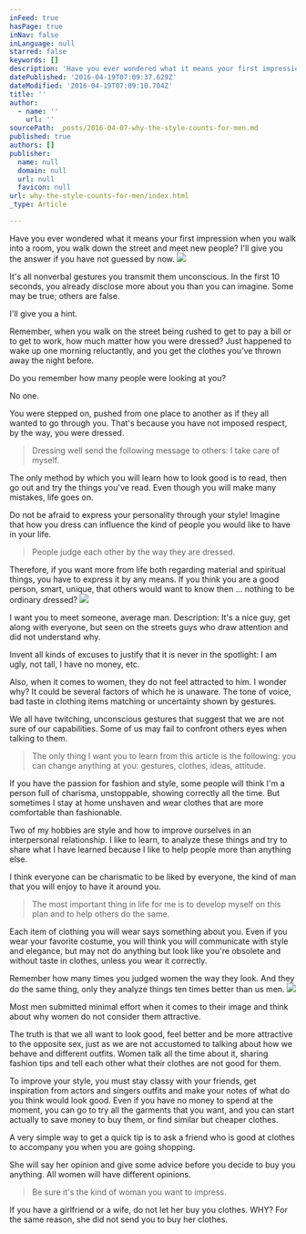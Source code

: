 ```yaml
---
inFeed: true
hasPage: true
inNav: false
inLanguage: null
starred: false
keywords: []
description: 'Have you ever wondered what it means your first impression when you walk into a room, you walk down the street and meet new people? I’ll give you the answer if you have not guessed by now. '
datePublished: '2016-04-19T07:09:37.629Z'
dateModified: '2016-04-19T07:09:10.704Z'
title: ''
author:
  - name: ''
    url: ''
sourcePath: _posts/2016-04-07-why-the-style-counts-for-men.md
published: true
authors: []
publisher:
  name: null
  domain: null
  url: null
  favicon: null
url: why-the-style-counts-for-men/index.html
_type: Article

---
```

Have you ever wondered what it means your first impression when you walk into a room, you walk down the street and meet new people? I'll give you the answer if you have not guessed by now. ![](https://the-grid-user-content.s3-us-west-2.amazonaws.com/be63c039-b616-4322-a926-dd529e8caae9.jpg)

It's all nonverbal gestures you transmit them unconscious. In the first 10 seconds, you already disclose more about you than you can imagine. Some may be true; others are false. 

I'll give you a hint. 

Remember, when you walk on the street being rushed to get to pay a bill or to get to work, how much matter how you were dressed? Just happened to wake up one morning reluctantly, and you get the clothes you've thrown away the night before. 

Do you remember how many people were looking at you? 

No one. 

You were stepped on, pushed from one place to another as if they all wanted to go through you. That's because you have not imposed respect, by the way, you were dressed. 
> 
> Dressing well send the following message to others: I take care of myself.

The only method by which you will learn how to look good is to read, then go out and try the things you've read. Even though you will make many mistakes, life goes on. 

Do not be afraid to express your personality through your style! Imagine that how you dress can influence the kind of people you would like to have in your life. 
> 
> People judge each other by the way they are dressed. 

Therefore, if you want more from life both regarding material and spiritual things, you have to express it by any means. If you think you are a good person, smart, unique, that others would want to know then ... nothing to be ordinary dressed?
![](https://the-grid-user-content.s3-us-west-2.amazonaws.com/94e7f908-1007-4bed-8314-e857c9ac43df.jpg)

I want you to meet someone, average man. Description: It's a nice guy, get along with everyone, but seen on the streets guys who draw attention and did not understand why. 

Invent all kinds of excuses to justify that it is never in the spotlight: I am ugly, not tall, I have no money, etc.

Also, when it comes to women, they do not feel attracted to him. I wonder why? It could be several factors of which he is unaware. The tone of voice, bad taste in clothing items matching or uncertainty shown by gestures.

We all have twitching, unconscious gestures that suggest that we are not sure of our capabilities. Some of us may fail to confront others eyes when talking to them. 
> 
> The only thing I want you to learn from this article is the following: you can change anything at you: gestures, clothes, ideas, attitude.

If you have the passion for fashion and style, some people will think I'm a person full of charisma, unstoppable, showing correctly all the time. But sometimes I stay at home unshaven and wear clothes that are more comfortable than fashionable.

Two of my hobbies are style and how to improve ourselves in an interpersonal relationship. I like to learn, to analyze these things and try to share what I have learned because I like to help people more than anything else.

I think everyone can be charismatic to be liked by everyone, the kind of man that you will enjoy to have it around you. 
> 
> The most important thing in life for me is to develop myself on this plan and to help others do the same.

Each item of clothing you will wear says something about you. Even if you wear your favorite costume, you will think you will communicate with style and elegance, but may not do anything but look like you're obsolete and without taste in clothes, unless you wear it correctly.

Remember how many times you judged women the way they look. And they do the same thing, only they analyze things ten times better than us men.
![](https://the-grid-user-content.s3-us-west-2.amazonaws.com/5f404933-1907-43e8-b807-ef28a674e7f9.jpg)

Most men submitted minimal effort when it comes to their image and think about why women do not consider them attractive.

The truth is that we all want to look good, feel better and be more attractive to the opposite sex, just as we are not accustomed to talking about how we behave and different outfits. Women talk all the time about it, sharing fashion tips and tell each other what their clothes are not good for them.

To improve your style, you must stay classy with your friends, get inspiration from actors and singers outfits and make your notes of what do you think would look good. Even if you have no money to spend at the moment, you can go to try all the garments that you want, and you can start actually to save money to buy them, or find similar but cheaper clothes.

A very simple way to get a quick tip is to ask a friend who is good at clothes to accompany you when you are going shopping. 

She will say her opinion and give some advice before you decide to buy you anything. All women will have different opinions. 
> 
> Be sure it's the kind of woman you want to impress.

If you have a girlfriend or a wife, do not let her buy you clothes. WHY? For the same reason, she did not send you to buy her clothes.